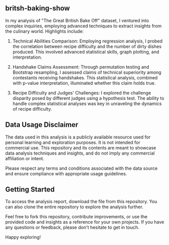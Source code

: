 ## britsh-baking-show
In my analysis of "The Great British Bake Off" dataset, I ventured into complex inquiries, employing advanced techniques to extract insights from the culinary world. Highlights include:

1.  Technical Abilities Comparison: Employing regression analysis, I probed the correlation between recipe difficulty and the number of dirty dishes produced. This involved advanced statistical skills, graph plotting, and interpretation.

2.  Handshake Claims Assessment: Through permutation testing and Bootstrap resampling, I assessed claims of technical superiority among contestants receiving handshakes. This statistical analysis, combined with p-value interpretation, illuminated whether this claim holds true.

3.  Recipe Difficulty and Judges' Challenges: I explored the challenge disparity posed by different judges using a hypothesis test. The ability to handle complex statistical analyses was key in unraveling the dynamics of recipe difficulty.

## Data Usage Disclaimer
The data used in this analysis is a publicly available resource used for personal learning and exploration purposes. It is not intended for commercial use. This repository and its contents are meant to showcase data analysis techniques and insights, and do not imply any commercial affiliation or intent.

Please respect any terms and conditions associated with the data source and ensure compliance with appropriate usage guidelines.

## Getting Started

To access the analysis report, download the file from this repository. You can also clone the entire repository to explore the analysis further.

Feel free to fork this repository, contribute improvements, or use the provided code and insights as a reference for your own projects. If you have any questions or feedback, please don't hesitate to get in touch.

Happy exploring!

